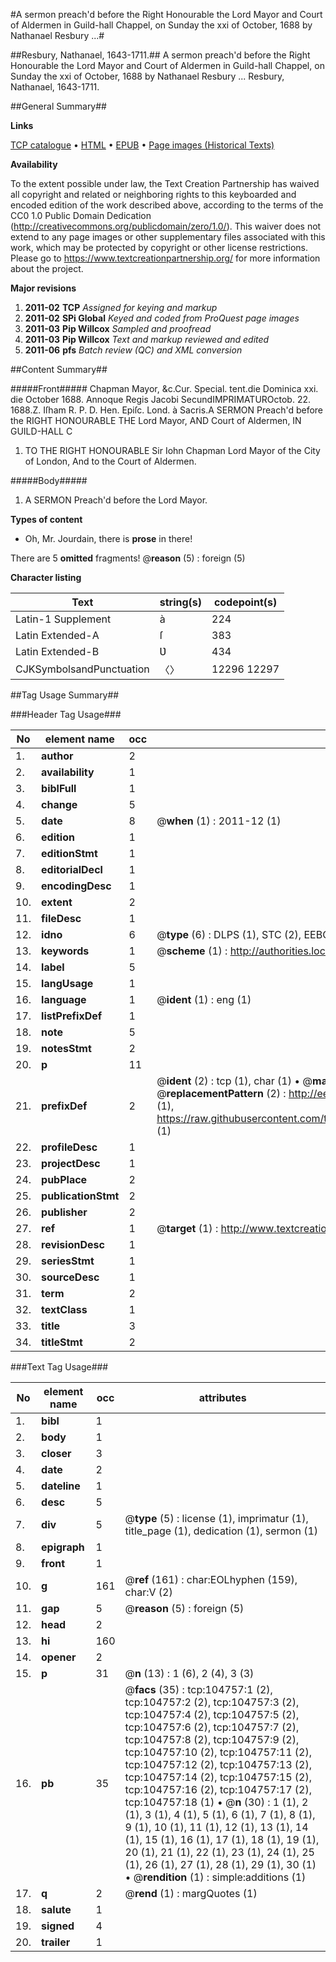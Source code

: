 #A sermon preach'd before the Right Honourable the Lord Mayor and Court of Aldermen in Guild-hall Chappel, on Sunday the xxi of October, 1688 by Nathanael Resbury ...#

##Resbury, Nathanael, 1643-1711.##
A sermon preach'd before the Right Honourable the Lord Mayor and Court of Aldermen in Guild-hall Chappel, on Sunday the xxi of October, 1688 by Nathanael Resbury ...
Resbury, Nathanael, 1643-1711.

##General Summary##

**Links**

[TCP catalogue](http://www.ota.ox.ac.uk/tcp/)  • 
[HTML](http://tei.it.ox.ac.uk/tcp/Texts-HTML/free/A57/A57061.html)  • 
[EPUB](http://tei.it.ox.ac.uk/tcp/Texts-EPUB/free/A57/A57061.epub) • 
[Page images (Historical Texts)](https://historicaltexts.jisc.ac.uk/eebo-16015176e)

**Availability**

To the extent possible under law, the Text Creation Partnership has waived all copyright and related or neighboring rights to this keyboarded and encoded edition of the work described above, according to the terms of the CC0 1.0 Public Domain Dedication (http://creativecommons.org/publicdomain/zero/1.0/). This waiver does not extend to any page images or other supplementary files associated with this work, which may be protected by copyright or other license restrictions. Please go to https://www.textcreationpartnership.org/ for more information about the project.

**Major revisions**

1. __2011-02__ __TCP__ *Assigned for keying and markup*
1. __2011-02__ __SPi Global__ *Keyed and coded from ProQuest page images*
1. __2011-03__ __Pip Willcox__ *Sampled and proofread*
1. __2011-03__ __Pip Willcox__ *Text and markup reviewed and edited*
1. __2011-06__ __pfs__ *Batch review (QC) and XML conversion*

##Content Summary##

#####Front#####
Chapman Mayor, &c.Cur. Special. tent.die Dominica xxi. die October 1688. Annoque Regis Jacobi SecundIMPRIMATUROctob. 22. 1688.Z. Iſham R. P. D. Hen. Epiſc. Lond. à Sacris.A SERMON Preach'd before the RIGHT HONOURABLE THE Lord Mayor, AND Court of Aldermen, IN
GUILD-HALL C
1. TO THE RIGHT HONOURABLE Sir Iohn Chapman Lord Mayor of the City of London, And to the Court of Aldermen.

#####Body#####

1. A SERMON Preach'd before the Lord Mayor.

**Types of content**

  * Oh, Mr. Jourdain, there is **prose** in there!

There are 5 **omitted** fragments! 
 @__reason__ (5) : foreign (5)

**Character listing**


|Text|string(s)|codepoint(s)|
|---|---|---|
|Latin-1 Supplement|à|224|
|Latin Extended-A|ſ|383|
|Latin Extended-B|Ʋ|434|
|CJKSymbolsandPunctuation|〈〉|12296 12297|

##Tag Usage Summary##

###Header Tag Usage###

|No|element name|occ|attributes|
|---|---|---|---|
|1.|__author__|2||
|2.|__availability__|1||
|3.|__biblFull__|1||
|4.|__change__|5||
|5.|__date__|8| @__when__ (1) : 2011-12 (1)|
|6.|__edition__|1||
|7.|__editionStmt__|1||
|8.|__editorialDecl__|1||
|9.|__encodingDesc__|1||
|10.|__extent__|2||
|11.|__fileDesc__|1||
|12.|__idno__|6| @__type__ (6) : DLPS (1), STC (2), EEBO-CITATION (1), OCLC (1), VID (1)|
|13.|__keywords__|1| @__scheme__ (1) : http://authorities.loc.gov/ (1)|
|14.|__label__|5||
|15.|__langUsage__|1||
|16.|__language__|1| @__ident__ (1) : eng (1)|
|17.|__listPrefixDef__|1||
|18.|__note__|5||
|19.|__notesStmt__|2||
|20.|__p__|11||
|21.|__prefixDef__|2| @__ident__ (2) : tcp (1), char (1)  •  @__matchPattern__ (2) : ([0-9\-]+):([0-9IVX]+) (1), (.+) (1)  •  @__replacementPattern__ (2) : http://eebo.chadwyck.com/downloadtiff?vid=$1&page=$2 (1), https://raw.githubusercontent.com/textcreationpartnership/Texts/master/tcpchars.xml#$1 (1)|
|22.|__profileDesc__|1||
|23.|__projectDesc__|1||
|24.|__pubPlace__|2||
|25.|__publicationStmt__|2||
|26.|__publisher__|2||
|27.|__ref__|1| @__target__ (1) : http://www.textcreationpartnership.org/docs/. (1)|
|28.|__revisionDesc__|1||
|29.|__seriesStmt__|1||
|30.|__sourceDesc__|1||
|31.|__term__|2||
|32.|__textClass__|1||
|33.|__title__|3||
|34.|__titleStmt__|2||


###Text Tag Usage###

|No|element name|occ|attributes|
|---|---|---|---|
|1.|__bibl__|1||
|2.|__body__|1||
|3.|__closer__|3||
|4.|__date__|2||
|5.|__dateline__|1||
|6.|__desc__|5||
|7.|__div__|5| @__type__ (5) : license (1), imprimatur (1), title_page (1), dedication (1), sermon (1)|
|8.|__epigraph__|1||
|9.|__front__|1||
|10.|__g__|161| @__ref__ (161) : char:EOLhyphen (159), char:V (2)|
|11.|__gap__|5| @__reason__ (5) : foreign (5)|
|12.|__head__|2||
|13.|__hi__|160||
|14.|__opener__|2||
|15.|__p__|31| @__n__ (13) : 1 (6), 2 (4), 3 (3)|
|16.|__pb__|35| @__facs__ (35) : tcp:104757:1 (2), tcp:104757:2 (2), tcp:104757:3 (2), tcp:104757:4 (2), tcp:104757:5 (2), tcp:104757:6 (2), tcp:104757:7 (2), tcp:104757:8 (2), tcp:104757:9 (2), tcp:104757:10 (2), tcp:104757:11 (2), tcp:104757:12 (2), tcp:104757:13 (2), tcp:104757:14 (2), tcp:104757:15 (2), tcp:104757:16 (2), tcp:104757:17 (2), tcp:104757:18 (1)  •  @__n__ (30) : 1 (1), 2 (1), 3 (1), 4 (1), 5 (1), 6 (1), 7 (1), 8 (1), 9 (1), 10 (1), 11 (1), 12 (1), 13 (1), 14 (1), 15 (1), 16 (1), 17 (1), 18 (1), 19 (1), 20 (1), 21 (1), 22 (1), 23 (1), 24 (1), 25 (1), 26 (1), 27 (1), 28 (1), 29 (1), 30 (1)  •  @__rendition__ (1) : simple:additions (1)|
|17.|__q__|2| @__rend__ (1) : margQuotes (1)|
|18.|__salute__|1||
|19.|__signed__|4||
|20.|__trailer__|1||

